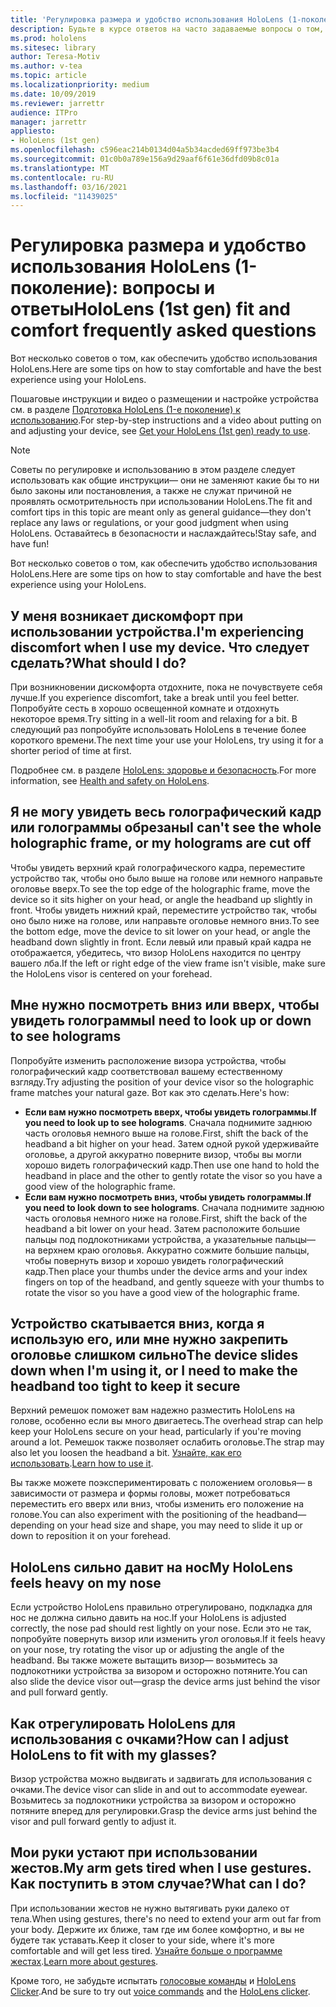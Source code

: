 ```yaml
---
title: 'Регулировка размера и удобство использования HoloLens (1-поколение): вопросы и ответы'
description: Будьте в курсе ответов на часто задаваемые вопросы о том, как совместить ваше устройство смешанной реальности с HoloLens (1-е поколение).
ms.prod: hololens
ms.sitesec: library
author: Teresa-Motiv
ms.author: v-tea
ms.topic: article
ms.localizationpriority: medium
ms.date: 10/09/2019
ms.reviewer: jarrettr
audience: ITPro
manager: jarrettr
appliesto:
- HoloLens (1st gen)
ms.openlocfilehash: c596eac214b0134d04a5b34acded69ff973be3b4
ms.sourcegitcommit: 01c0b0a789e156a9d29aaf6f61e36dfd09b8c01a
ms.translationtype: MT
ms.contentlocale: ru-RU
ms.lasthandoff: 03/16/2021
ms.locfileid: "11439025"
---
```

# <a name="hololens-1st-gen-fit-and-comfort-frequently-asked-questions"></a><span data-ttu-id="bb0b0-103">Регулировка размера и удобство использования HoloLens (1-поколение): вопросы и ответы</span><span class="sxs-lookup"><span data-stu-id="bb0b0-103">HoloLens (1st gen) fit and comfort frequently asked questions</span></span>

<span data-ttu-id="bb0b0-104">Вот несколько советов о том, как обеспечить удобство использования HoloLens.</span><span class="sxs-lookup"><span data-stu-id="bb0b0-104">Here are some tips on how to stay comfortable and have the best experience using your HoloLens.</span></span>

<span data-ttu-id="bb0b0-105">Пошаговые инструкции и видео о размещении и настройке устройства см. в разделе [Подготовка HoloLens (1-е поколение) к использованию](hololens1-setup.md).</span><span class="sxs-lookup"><span data-stu-id="bb0b0-105">For step-by-step instructions and a video about putting on and adjusting your device, see [Get your HoloLens (1st gen) ready to use](hololens1-setup.md).</span></span>

> [!NOTE]
> <span data-ttu-id="bb0b0-106">Советы по регулировке и использованию в этом разделе следует использовать как общие инструкции— они не заменяют какие бы то ни было законы или постановления, а также не служат причиной не проявлять осмотрительность при использовании HoloLens.</span><span class="sxs-lookup"><span data-stu-id="bb0b0-106">The fit and comfort tips in this topic are meant only as general guidance&mdash;they don't replace any laws or regulations, or your good judgment when using HoloLens.</span></span> <span data-ttu-id="bb0b0-107">Оставайтесь в безопасности и наслаждайтесь!</span><span class="sxs-lookup"><span data-stu-id="bb0b0-107">Stay safe, and have fun!</span></span>

<span data-ttu-id="bb0b0-108">Вот несколько советов о том, как обеспечить удобство использования HoloLens.</span><span class="sxs-lookup"><span data-stu-id="bb0b0-108">Here are some tips on how to stay comfortable and have the best experience using your HoloLens.</span></span>

## <a name="im-experiencing-discomfort-when-i-use-my-device-what-should-i-do"></a><span data-ttu-id="bb0b0-109">У меня возникает дискомфорт при использовании устройства.</span><span class="sxs-lookup"><span data-stu-id="bb0b0-109">I'm experiencing discomfort when I use my device.</span></span> <span data-ttu-id="bb0b0-110">Что следует сделать?</span><span class="sxs-lookup"><span data-stu-id="bb0b0-110">What should I do?</span></span>

<span data-ttu-id="bb0b0-111">При возникновении дискомфорта отдохните, пока не почувствуете себя лучше.</span><span class="sxs-lookup"><span data-stu-id="bb0b0-111">If you experience discomfort, take a break until you feel better.</span></span> <span data-ttu-id="bb0b0-112">Попробуйте сесть в хорошо освещенной комнате и отдохнуть некоторое время.</span><span class="sxs-lookup"><span data-stu-id="bb0b0-112">Try sitting in a well-lit room and relaxing for a bit.</span></span> <span data-ttu-id="bb0b0-113">В следующий раз попробуйте использовать HoloLens в течение более короткого времени.</span><span class="sxs-lookup"><span data-stu-id="bb0b0-113">The next time your use your HoloLens, try using it for a shorter period of time at first.</span></span>

<span data-ttu-id="bb0b0-114">Подробнее см. в разделе [HoloLens: здоровье и безопасность](https://go.microsoft.com/fwlink/p/?LinkId=746661).</span><span class="sxs-lookup"><span data-stu-id="bb0b0-114">For more information, see [Health and safety on HoloLens](https://go.microsoft.com/fwlink/p/?LinkId=746661).</span></span>

## <a name="i-cant-see-the-whole-holographic-frame-or-my-holograms-are-cut-off"></a><span data-ttu-id="bb0b0-115">Я не могу увидеть весь голографический кадр или голограммы обрезаны</span><span class="sxs-lookup"><span data-stu-id="bb0b0-115">I can't see the whole holographic frame, or my holograms are cut off</span></span>

<span data-ttu-id="bb0b0-116">Чтобы увидеть верхний край голографического кадра, переместите устройство так, чтобы оно было выше на голове или немного направьте оголовье вверх.</span><span class="sxs-lookup"><span data-stu-id="bb0b0-116">To see the top edge of the holographic frame, move the device so it sits higher on your head, or angle the headband up slightly in front.</span></span> <span data-ttu-id="bb0b0-117">Чтобы увидеть нижний край, переместите устройство так, чтобы оно было ниже на голове, или направьте оголовье немного вниз.</span><span class="sxs-lookup"><span data-stu-id="bb0b0-117">To see the bottom edge, move the device to sit lower on your head, or angle the headband down slightly in front.</span></span> <span data-ttu-id="bb0b0-118">Если левый или правый край кадра не отображается, убедитесь, что визор HoloLens находится по центру вашего лба.</span><span class="sxs-lookup"><span data-stu-id="bb0b0-118">If the left or right edge of the view frame isn't visible, make sure the HoloLens visor is centered on your forehead.</span></span>

## <a name="i-need-to-look-up-or-down-to-see-holograms"></a><span data-ttu-id="bb0b0-119">Мне нужно посмотреть вниз или вверх, чтобы увидеть голограммы</span><span class="sxs-lookup"><span data-stu-id="bb0b0-119">I need to look up or down to see holograms</span></span>

<span data-ttu-id="bb0b0-120">Попробуйте изменить расположение визора устройства, чтобы голографический кадр соответствовал вашему естественному взгляду.</span><span class="sxs-lookup"><span data-stu-id="bb0b0-120">Try adjusting the position of your device visor so the holographic frame matches your natural gaze.</span></span> <span data-ttu-id="bb0b0-121">Вот как это сделать.</span><span class="sxs-lookup"><span data-stu-id="bb0b0-121">Here's how:</span></span>

- <span data-ttu-id="bb0b0-122">**Если вам нужно посмотреть вверх, чтобы увидеть голограммы**.</span><span class="sxs-lookup"><span data-stu-id="bb0b0-122">**If you need to look up to see holograms**.</span></span> <span data-ttu-id="bb0b0-123">Сначала поднимите заднюю часть оголовья немного выше на голове.</span><span class="sxs-lookup"><span data-stu-id="bb0b0-123">First, shift the back of the headband a bit higher on your head.</span></span> <span data-ttu-id="bb0b0-124">Затем одной рукой удерживайте оголовье, а другой аккуратно поверните визор, чтобы вы могли хорошо видеть голографический кадр.</span><span class="sxs-lookup"><span data-stu-id="bb0b0-124">Then use one hand to hold the headband in place and the other to gently rotate the visor so you have a good view of the holographic frame.</span></span>
- <span data-ttu-id="bb0b0-125">**Если вам нужно посмотреть вниз, чтобы увидеть голограммы**.</span><span class="sxs-lookup"><span data-stu-id="bb0b0-125">**If you need to look down to see holograms**.</span></span> <span data-ttu-id="bb0b0-126">Сначала поднимите заднюю часть оголовья немного ниже на голове.</span><span class="sxs-lookup"><span data-stu-id="bb0b0-126">First, shift the back of the headband a bit lower on your head.</span></span> <span data-ttu-id="bb0b0-127">Затем расположите большие пальцы под подлокотниками устройства, а указательные пальцы— на верхнем краю оголовья. Аккуратно сожмите большие пальцы, чтобы повернуть визор и хорошо увидеть голографический кадр.</span><span class="sxs-lookup"><span data-stu-id="bb0b0-127">Then place your thumbs under the device arms and your index fingers on top of the headband, and gently squeeze with your thumbs to rotate the visor so you have a good view of the holographic frame.</span></span>

## <a name="the-device-slides-down-when-im-using-it-or-i-need-to-make-the-headband-too-tight-to-keep-it-secure"></a><span data-ttu-id="bb0b0-128">Устройство скатывается вниз, когда я использую его, или мне нужно закрепить оголовье слишком сильно</span><span class="sxs-lookup"><span data-stu-id="bb0b0-128">The device slides down when I'm using it, or I need to make the headband too tight to keep it secure</span></span>

<span data-ttu-id="bb0b0-129">Верхний ремешок поможет вам надежно разместить HoloLens на голове, особенно если вы много двигаетесь.</span><span class="sxs-lookup"><span data-stu-id="bb0b0-129">The overhead strap can help keep your HoloLens secure on your head, particularly if you're moving around a lot.</span></span> <span data-ttu-id="bb0b0-130">Ремешок также позволяет ослабить оголовье.</span><span class="sxs-lookup"><span data-stu-id="bb0b0-130">The strap may also let you loosen the headband a bit.</span></span> <span data-ttu-id="bb0b0-131">[Узнайте, как его использовать](hololens1-setup.md#adjust-fit).</span><span class="sxs-lookup"><span data-stu-id="bb0b0-131">[Learn how to use it](hololens1-setup.md#adjust-fit).</span></span>

<span data-ttu-id="bb0b0-132">Вы также можете поэкспериментировать с положением оголовья— в зависимости от размера и формы головы, может потребоваться переместить его вверх или вниз, чтобы изменить его положение на голове.</span><span class="sxs-lookup"><span data-stu-id="bb0b0-132">You can also experiment with the positioning of the headband&mdash;depending on your head size and shape, you may need to slide it up or down to reposition it on your forehead.</span></span>

## <a name="my-hololens-feels-heavy-on-my-nose"></a><span data-ttu-id="bb0b0-133">HoloLens сильно давит на нос</span><span class="sxs-lookup"><span data-stu-id="bb0b0-133">My HoloLens feels heavy on my nose</span></span>

<span data-ttu-id="bb0b0-134">Если устройство HoloLens правильно отрегулировано, подкладка для нос не должна сильно давить на нос.</span><span class="sxs-lookup"><span data-stu-id="bb0b0-134">If your HoloLens is adjusted correctly, the nose pad should rest lightly on your nose.</span></span> <span data-ttu-id="bb0b0-135">Если это не так, попробуйте повернуть визор или изменить угол оголовья.</span><span class="sxs-lookup"><span data-stu-id="bb0b0-135">If it feels heavy on your nose, try rotating the visor up or adjusting the angle of the headband.</span></span> <span data-ttu-id="bb0b0-136">Вы также можете вытащить визор— возьмитесь за подлокотники устройства за визором и осторожно потяните.</span><span class="sxs-lookup"><span data-stu-id="bb0b0-136">You can also slide the device visor out&mdash;grasp the device arms just behind the visor and pull forward gently.</span></span>

## <a name="how-can-i-adjust-hololens-to-fit-with-my-glasses"></a><span data-ttu-id="bb0b0-137">Как отрегулировать HoloLens для использования с очками?</span><span class="sxs-lookup"><span data-stu-id="bb0b0-137">How can I adjust HoloLens to fit with my glasses?</span></span>

<span data-ttu-id="bb0b0-138">Визор устройства можно выдвигать и задвигать для использования с очками.</span><span class="sxs-lookup"><span data-stu-id="bb0b0-138">The device visor can slide in and out to accommodate eyewear.</span></span> <span data-ttu-id="bb0b0-139">Возьмитесь за подлокотники устройства за визором и осторожно потяните вперед для регулировки.</span><span class="sxs-lookup"><span data-stu-id="bb0b0-139">Grasp the device arms just behind the visor and pull forward gently to adjust it.</span></span>

## <a name="my-arm-gets-tired-when-i-use-gestures-what-can-i-do"></a><span data-ttu-id="bb0b0-140">Мои руки устают при использовании жестов.</span><span class="sxs-lookup"><span data-stu-id="bb0b0-140">My arm gets tired when I use gestures.</span></span> <span data-ttu-id="bb0b0-141">Как поступить в этом случае?</span><span class="sxs-lookup"><span data-stu-id="bb0b0-141">What can I do?</span></span>

<span data-ttu-id="bb0b0-142">При использовании жестов не нужно вытягивать руки далеко от тела.</span><span class="sxs-lookup"><span data-stu-id="bb0b0-142">When using gestures, there's no need to extend your arm out far from your body.</span></span> <span data-ttu-id="bb0b0-143">Держите их ближе, там где им более комфортно, и вы не будете так уставать.</span><span class="sxs-lookup"><span data-stu-id="bb0b0-143">Keep it closer to your side, where it's more comfortable and will get less tired.</span></span> <span data-ttu-id="bb0b0-144">[Узнайте больше о программе жестах](hololens1-basic-usage.md#use-hololens-with-your-hands).</span><span class="sxs-lookup"><span data-stu-id="bb0b0-144">[Learn more about gestures](hololens1-basic-usage.md#use-hololens-with-your-hands).</span></span>

<span data-ttu-id="bb0b0-145">Кроме того, не забудьте испытать [голосовые команды](hololens-cortana.md) и [HoloLens Clicker](hololens1-clicker.md).</span><span class="sxs-lookup"><span data-stu-id="bb0b0-145">And be sure to try out [voice commands](hololens-cortana.md) and the [HoloLens clicker](hololens1-clicker.md).</span></span>
